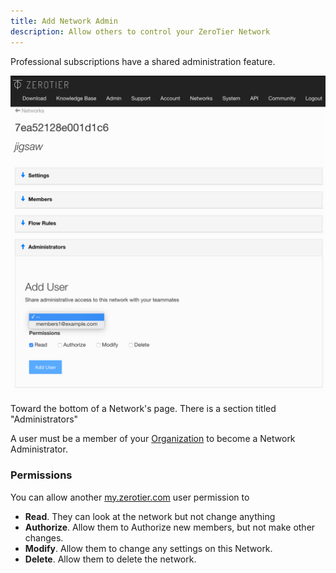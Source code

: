 ```yaml
---
title: Add Network Admin
description: Allow others to control your ZeroTier Network
---
```


Professional subscriptions have a shared administration feature.

![Add User](./images/central-admin-01.png)

Toward the bottom of a Network's page. There is a section titled "Administrators"

A user must be a member of your [Organization](./organizations.md) to become a Network Administrator.

### Permissions

You can allow another [my.zerotier.com](https://my.zerotier.com) user permission to

- **Read**. They can look at the network but not change anything
- **Authorize**. Allow them to Authorize new members, but not make other changes.
- **Modify**. Allow them to change any settings on this Network.
- **Delete**. Allow them to delete the network.
